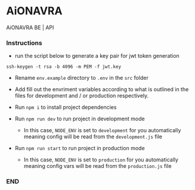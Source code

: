 # AiONAVRA 

AiONAVRA BE | API

### Instructions

-   run the script below to generate a key pair for jwt token generation

```shell
ssh-keygen -t rsa -b 4096 -m PEM -f jwt.key
```

-   Rename `env.example` directory to `.env`
    in the `src` folder
-   Add fill out the envriment variables according
    to what is outlined in the files for development
    and / or production respectively.
-   Run `npm i` to install project dependencies

-   Run `npm run dev` to run project in development mode
    -   In this case, `NODE_ENV` is set to `development` for
        you automatically meaning config will be read from
        the `development.js` file
-   Run `npm run start` to run project in production mode
    -   In this case, `NODE_ENV` is set to `production` for
        you automatically meaning config vars will be read
        from the `production.js` file

### END

